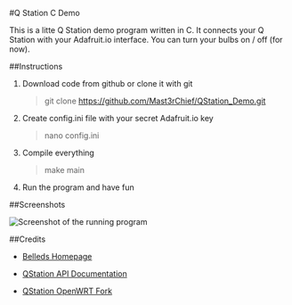 #Q Station C Demo

This is a litte Q Station demo program written in C. It connects your Q Station with your Adafruit.io interface. You can turn your bulbs on / off (for now).

##Instructions

1. Download code from github or clone it with git

	> git clone https://github.com/Mast3rChief/QStation_Demo.git

2. Create config.ini file with your secret Adafruit.io key

	> nano config.ini

3. Compile everything

	> make main

4. Run the program and have fun

##Screenshots

![Screenshot of the running program](http://i.imgur.com/TF28BXN.jpg)

##Credits

* [Belleds Homepage](http://www.belleds.com/en/)

* [QStation API Documentation](https://github.com/BelledsQ/QStation_API)

* [QStation OpenWRT Fork](https://github.com/BelledsQ/BelledsQ_EVB)
